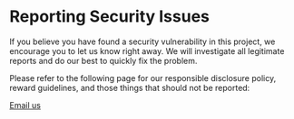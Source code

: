 # Reporting Security Issues

If you believe you have found a security vulnerability in this project, we encourage you to let us know right away. We will investigate all legitimate reports and do our best to quickly fix the problem.

Please refer to the following page for our responsible disclosure policy, reward guidelines, and those things that should not be reported:

[Email us](mailto:olivier@gotombola.co)
